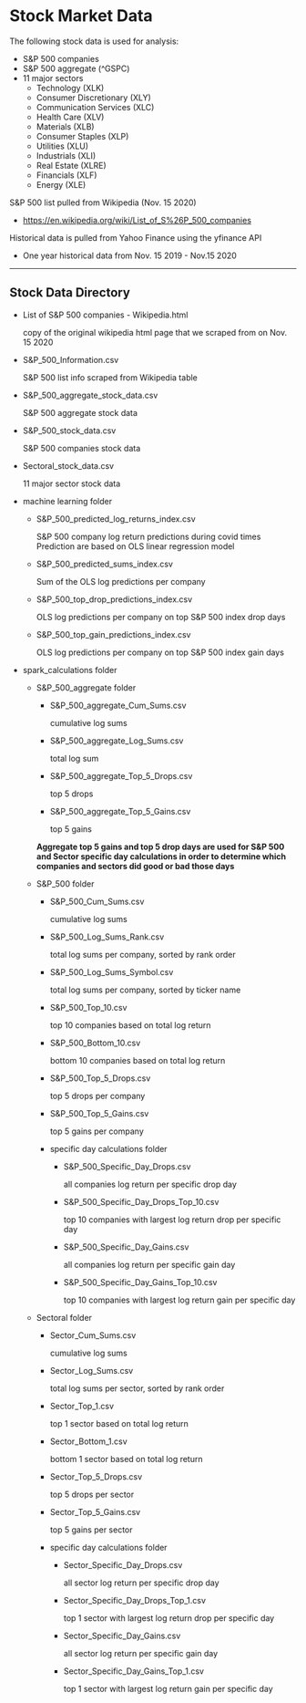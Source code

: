 # Stock Market Data

The following stock data is used for analysis:

- S&P 500 companies
- S&P 500 aggregate (^GSPC)
- 11 major sectors
  - Technology (XLK)
  - Consumer Discretionary (XLY)
  - Communication Services (XLC)
  - Health Care (XLV)
  - Materials (XLB)
  - Consumer Staples (XLP)
  - Utilities (XLU)
  - Industrials (XLI)
  - Real Estate (XLRE)
  - Financials (XLF)
  - Energy (XLE)

S&P 500 list pulled from Wikipedia (Nov. 15 2020)

- <https://en.wikipedia.org/wiki/List_of_S%26P_500_companies>

Historical data is pulled from Yahoo Finance using the yfinance API

- One year historical data from Nov. 15 2019 - Nov.15 2020

___

## Stock Data Directory

- List of S&P 500 companies - Wikipedia.html

  copy of the original wikipedia html page that we scraped from on Nov. 15 2020

- S&P_500_Information.csv

  S&P 500 list info scraped from Wikipedia table

- S&P_500_aggregate_stock_data.csv

  S&P 500 aggregate stock data

- S&P_500_stock_data.csv

  S&P 500 companies stock data

- Sectoral_stock_data.csv

  11 major sector stock data

- machine learning folder
  - S&P_500_predicted_log_returns_index.csv

    S&P 500 company log return predictions during covid times
    Prediction are based on OLS linear regression model

  - S&P_500_predicted_sums_index.csv

    Sum of the OLS log predictions per company

  - S&P_500_top_drop_predictions_index.csv

    OLS log predictions per company on top S&P 500 index drop days

  - S&P_500_top_gain_predictions_index.csv

    OLS log predictions per company on top S&P 500 index gain days

- spark_calculations folder
  - S&P_500_aggregate folder
    - S&P_500_aggregate_Cum_Sums.csv

      cumulative log sums

    - S&P_500_aggregate_Log_Sums.csv

      total log sum

    - S&P_500_aggregate_Top_5_Drops.csv

      top 5 drops

    - S&P_500_aggregate_Top_5_Gains.csv

      top 5 gains

    **Aggregate top 5 gains and top 5 drop days are used for S&P 500 and Sector specific day calculations in order to determine which companies and sectors did good or bad those days**

  - S&P_500 folder
    - S&P_500_Cum_Sums.csv

      cumulative log sums

    - S&P_500_Log_Sums_Rank.csv

      total log sums per company, sorted by rank order

    - S&P_500_Log_Sums_Symbol.csv

      total log sums per company, sorted by ticker name

    - S&P_500_Top_10.csv

      top 10 companies based on total log return

    - S&P_500_Bottom_10.csv

      bottom 10 companies based on total log return

    - S&P_500_Top_5_Drops.csv

      top 5 drops per company

    - S&P_500_Top_5_Gains.csv

      top 5 gains per company

    - specific day calculations folder
      - S&P_500_Specific_Day_Drops.csv

        all companies log return per specific drop day

      - S&P_500_Specific_Day_Drops_Top_10.csv

        top 10 companies with largest log return drop per specific day

      - S&P_500_Specific_Day_Gains.csv

        all companies log return per specific gain day

      - S&P_500_Specific_Day_Gains_Top_10.csv

        top 10 companies with largest log return gain per specific day

  - Sectoral folder
    - Sector_Cum_Sums.csv

      cumulative log sums

    - Sector_Log_Sums.csv

      total log sums per sector, sorted by rank order

    - Sector_Top_1.csv

      top 1 sector based on total log return

    - Sector_Bottom_1.csv

      bottom 1 sector based on total log return

    - Sector_Top_5_Drops.csv

      top 5 drops per sector

    - Sector_Top_5_Gains.csv

      top 5 gains per sector

    - specific day calculations folder
      - Sector_Specific_Day_Drops.csv

        all sector log return per specific drop day

      - Sector_Specific_Day_Drops_Top_1.csv

        top 1 sector with largest log return drop per specific day

      - Sector_Specific_Day_Gains.csv

        all sector log return per specific gain day

      - Sector_Specific_Day_Gains_Top_1.csv

        top 1 sector with largest log return gain per specific day

